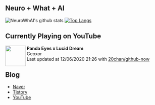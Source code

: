 ## Neuro + What + AI

![NeuroWhAI's github stats](https://github-readme-stats.vercel.app/api?username=neurowhai&count_private=true&show_icons=true)
[![Top Langs](https://github-readme-stats.vercel.app/api/top-langs/?username=neurowhai&layout=compact)](https://github.com/anuraghazra/github-readme-stats)

## Currently Playing on YouTube

[<img align="left" height="65" src="https://yt3.ggpht.com/ytc/AAUvwni-ONlpRA_CKWNCp7sU4OfAvNgtV_1MgSWOUOF8wA=s88-c-k-c0xffffffff-no-nd-rj-mo">](https://www.youtube.com/channel/UCIPihBzEXYFiYfFwYCwWpKg)

**Panda Eyes x Lucid Dream**  
Geoxor  
Last updated at 12/06/2020 21:26 with [20chan/github-now](https://github.com/20chan/github-now)

## Blog

- [Naver](http://blog.naver.com/neurowhai)
- [Tistory](http://neurowhai.tistory.com/)
- [YouTube](https://www.youtube.com/channel/UCB_v1xU6laBHOeH6z4L-Mtw)
